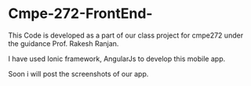# Cmpe-272-FrontEnd-

This Code is developed as a part of our class project for cmpe272 under the guidance Prof. Rakesh Ranjan.

I have used Ionic framework, AngularJs to develop this mobile app.

Soon i will post the screenshots of our app.
